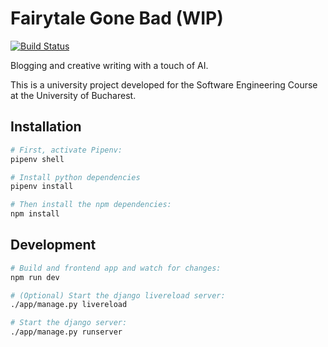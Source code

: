 # Fairytale Gone Bad (WIP)
[![Build Status](https://travis-ci.org/lucianbc/fairytale.svg?branch=master)](https://travis-ci.org/lucianbc/fairytale)


Blogging and creative writing with a touch of AI.

This is a university project developed for the Software Engineering Course at the University of Bucharest.

## Installation

```bash
# First, activate Pipenv:
pipenv shell

# Install python dependencies
pipenv install

# Then install the npm dependencies:
npm install
```


## Development

```bash
# Build and frontend app and watch for changes:
npm run dev

# (Optional) Start the django livereload server:
./app/manage.py livereload

# Start the django server:
./app/manage.py runserver
```
